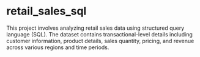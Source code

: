 # retail_sales_sql
This project involves analyzing retail sales data using structured query language (SQL). The dataset contains transactional-level details including customer information, product details, sales quantity, pricing, and revenue across various regions and time periods.
